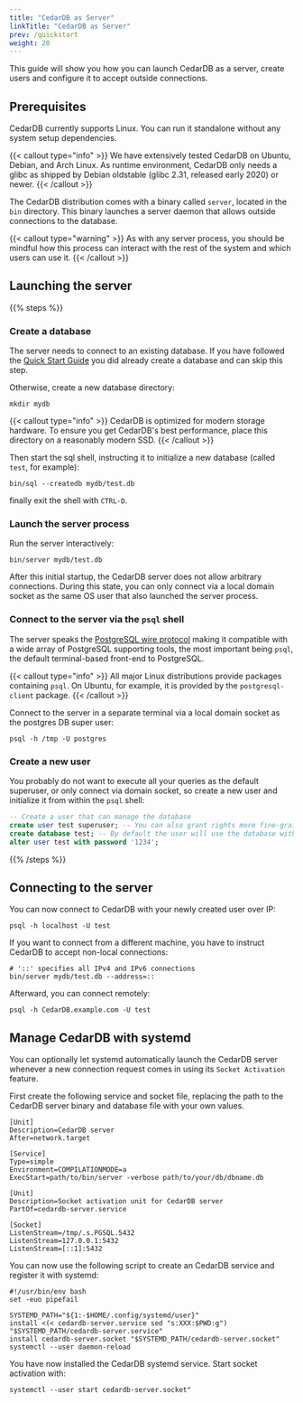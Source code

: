 ```yaml
---
title: "CedarDB as Server"
linkTitle: "CedarDB as Server"
prev: /quickstart
weight: 20
---
```


This guide will show you how you can launch CedarDB as a server, create users and configure it to accept outside connections.

## Prerequisites

CedarDB currently supports Linux. You can run it standalone without any system setup dependencies.

{{< callout type="info" >}}
We have extensively tested CedarDB on Ubuntu, Debian, and Arch Linux.
As runtime environment, CedarDB only needs a glibc as shipped by Debian
oldstable (glibc 2.31, released early 2020) or newer.
{{< /callout >}}

The CedarDB distribution comes with a binary called `server`, located in the `bin` directory.
This binary launches a server daemon that allows outside connections to the database.

{{< callout type="warning" >}}
As with any server process, you should be mindful how this process can
interact with the rest of the system and which users can use it.
{{< /callout >}}

## Launching the server
{{% steps %}}

### Create a database
The server needs to connect to an existing database. If you have followed the [Quick Start Guide](../quickstart) you did already create a database and can skip this step.

Otherwise, create a new database directory:
```shell
mkdir mydb
```
{{< callout type="info" >}}
CedarDB is optimized for modern storage hardware. To ensure you get CedarDB's best performance, place this directory on a reasonably modern SSD.
{{< /callout >}}

Then start the sql shell, instructing it to initialize a new database (called `test`, for example):
```shell
bin/sql --createdb mydb/test.db
```
finally exit the shell with `CTRL-D`.

### Launch the server process

Run the server interactively:
```shell
bin/server mydb/test.db
```

After this initial startup, the CedarDB server does not allow arbitrary connections.
During this state, you can only connect via a local domain socket as the same OS user that also launched the server process.

### Connect to the server via the `psql` shell
The server speaks the [PostgreSQL wire protocol](https://www.postgresql.org/docs/current/protocol.html) making it compatible with a wide array of PostgreSQL supporting tools, the most important being `psql`, the default terminal-based front-end to PostgreSQL.

{{< callout type="info" >}}
All major Linux distributions provide packages containing `psql`. On Ubuntu, for example, it is provided by the `postgresql-client` package.
{{< /callout >}}

Connect to the server in a separate terminal via a local domain socket as the postgres DB super user:

```shell
psql -h /tmp -U postgres
```

### Create a new user
You probably do not want to execute all your queries as the default superuser, or only connect via domain socket, so create a new user and initialize it from within the `psql` shell:
```sql
-- Create a user that can manage the database
create user test superuser; -- You can also grant rights more fine-grained.
create database test; -- By default the user will use the database with its name, so let's create one.
alter user test with password '1234';
```

{{% /steps %}}



## Connecting to the server

You can now connect to CedarDB with your newly created user over IP:
```shell
psql -h localhost -U test
```

If you want to connect from a different machine, you have to instruct CedarDB to accept non-local connections:

```shell
# '::' specifies all IPv4 and IPv6 connections
bin/server mydb/test.db --address=::
```


Afterward, you can connect remotely:

```shell
psql -h CedarDB.example.com -U test
```

## Manage CedarDB with systemd
You can optionally let systemd automatically launch the CedarDB server whenever a new connection request comes in using its `Socket Activation` feature.

First create the following service and socket file, replacing the path to the CedarDB server binary and database file with your own values.

```shell {filename="cedardb-server.service"}
[Unit]
Description=CedarDB server
After=network.target

[Service]
Type=simple
Environment=COMPILATIONMODE=a
ExecStart=path/to/bin/server -verbose path/to/your/db/dbname.db
```

```shell {filename="cedardb-server.socket"}
[Unit]
Description=Socket activation unit for CedarDB server
PartOf=cedardb-server.service

[Socket]
ListenStream=/tmp/.s.PGSQL.5432
ListenStream=127.0.0.1:5432
ListenStream=[::1]:5432
```

You can now use the following script to create an CedarDB service and register it with systemd:


```shell {filename="installServices.sh"}
#!/usr/bin/env bash
set -euo pipefail

SYSTEMD_PATH="${1:-$HOME/.config/systemd/user}"
install <(< cedardb-server.service sed "s:XXX:$PWD:g") "$SYSTEMD_PATH/cedardb-server.service"
install cedardb-server.socket "$SYSTEMD_PATH/cedardb-server.socket"
systemctl --user daemon-reload
```
You have now installed the CedarDB systemd service.
Start socket activation with:
```shell
systemctl --user start cedardb-server.socket"
```
